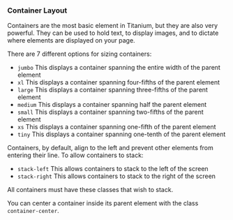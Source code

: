 ### Container Layout

Containers are the most basic element in Titanium, but they are also very powerful. They can be used to hold text, to display images, and to dictate where elements are displayed on your page.

There are 7 different options for sizing containers:

* `jumbo` This displays a container spanning the entire width of the parent element
* `xl` This displays a container spanning four-fifths of the parent element
* `large` This displays a container spanning three-fifths of the parent element
* `medium` This displays a container spanning half the parent element
* `small` This displays a container spanning two-fifths of the parent element
* `xs` This displays a container spanning one-fifth of the parent element
* `tiny` This displays a container spanning one-tenth of the parent element

Containers, by default, align to the left and prevent other elements from entering their line. To allow containers to stack:

* `stack-left` This allows containers to stack to the left of the screen
* `stack-right` This allows containers to stack to the right of the screen

All containers must have these classes that wish to stack.

You can center a container inside its parent element with the class `container-center`.

